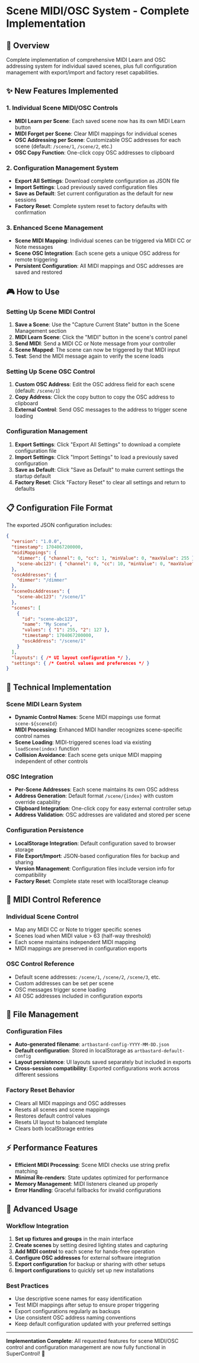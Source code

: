 # Scene MIDI/OSC System - Complete Implementation

## 🎯 Overview
Complete implementation of comprehensive MIDI Learn and OSC addressing system for individual saved scenes, plus full configuration management with export/import and factory reset capabilities.

## ✨ New Features Implemented

### 1. Individual Scene MIDI/OSC Controls
- **MIDI Learn per Scene**: Each saved scene now has its own MIDI Learn button
- **MIDI Forget per Scene**: Clear MIDI mappings for individual scenes  
- **OSC Addressing per Scene**: Customizable OSC addresses for each scene (default: `/scene/1`, `/scene/2`, etc.)
- **OSC Copy Function**: One-click copy OSC addresses to clipboard

### 2. Configuration Management System
- **Export All Settings**: Download complete configuration as JSON file
- **Import Settings**: Load previously saved configuration files
- **Save as Default**: Set current configuration as the default for new sessions
- **Factory Reset**: Complete system reset to factory defaults with confirmation

### 3. Enhanced Scene Management
- **Scene MIDI Mapping**: Individual scenes can be triggered via MIDI CC or Note messages
- **Scene OSC Integration**: Each scene gets a unique OSC address for remote triggering
- **Persistent Configuration**: All MIDI mappings and OSC addresses are saved and restored

## 🎮 How to Use

### Setting Up Scene MIDI Control
1. **Save a Scene**: Use the "Capture Current State" button in the Scene Management section
2. **MIDI Learn Scene**: Click the "MIDI" button in the scene's control panel
3. **Send MIDI**: Send a MIDI CC or Note message from your controller
4. **Scene Mapped**: The scene can now be triggered by that MIDI input
5. **Test**: Send the MIDI message again to verify the scene loads

### Setting Up Scene OSC Control
1. **Custom OSC Address**: Edit the OSC address field for each scene (default: `/scene/1`)
2. **Copy Address**: Click the copy button to copy the OSC address to clipboard
3. **External Control**: Send OSC messages to the address to trigger scene loading

### Configuration Management
1. **Export Settings**: Click "Export All Settings" to download a complete configuration file
2. **Import Settings**: Click "Import Settings" to load a previously saved configuration
3. **Save as Default**: Click "Save as Default" to make current settings the startup default
4. **Factory Reset**: Click "Factory Reset" to clear all settings and return to defaults

## 📋 Configuration File Format

The exported JSON configuration includes:
```json
{
  "version": "1.0.0",
  "timestamp": 1704067200000,
  "midiMappings": {
    "dimmer": { "channel": 0, "cc": 1, "minValue": 0, "maxValue": 255 },
    "scene-abc123": { "channel": 0, "cc": 10, "minValue": 0, "maxValue": 127 }
  },
  "oscAddresses": {
    "dimmer": "/dimmer"
  },
  "sceneOscAddresses": {
    "scene-abc123": "/scene/1"
  },
  "scenes": [
    {
      "id": "scene-abc123",
      "name": "My Scene",
      "values": { "1": 255, "2": 127 },
      "timestamp": 1704067200000,
      "oscAddress": "/scene/1"
    }
  ],
  "layouts": { /* UI layout configuration */ },
  "settings": { /* Control values and preferences */ }
}
```

## 🔧 Technical Implementation

### Scene MIDI Learn System
- **Dynamic Control Names**: Scene MIDI mappings use format `scene-${sceneId}`
- **MIDI Processing**: Enhanced MIDI handler recognizes scene-specific control names
- **Scene Loading**: MIDI-triggered scenes load via existing `loadScene(index)` function
- **Collision Avoidance**: Each scene gets unique MIDI mapping independent of other controls

### OSC Integration
- **Per-Scene Addresses**: Each scene maintains its own OSC address
- **Address Generation**: Default format `/scene/{index}` with custom override capability
- **Clipboard Integration**: One-click copy for easy external controller setup
- **Address Validation**: OSC addresses are validated and stored per scene

### Configuration Persistence
- **LocalStorage Integration**: Default configuration saved to browser storage
- **File Export/Import**: JSON-based configuration files for backup and sharing
- **Version Management**: Configuration files include version info for compatibility
- **Factory Reset**: Complete state reset with localStorage cleanup

## 🎵 MIDI Control Reference

### Individual Scene Control
- Map any MIDI CC or Note to trigger specific scenes
- Scenes load when MIDI value > 63 (half-way threshold)
- Each scene maintains independent MIDI mapping
- MIDI mappings are preserved in configuration exports

### OSC Control Reference
- Default scene addresses: `/scene/1`, `/scene/2`, `/scene/3`, etc.
- Custom addresses can be set per scene
- OSC messages trigger scene loading
- All OSC addresses included in configuration exports

## 💾 File Management

### Configuration Files
- **Auto-generated filename**: `artbastard-config-YYYY-MM-DD.json`
- **Default configuration**: Stored in localStorage as `artbastard-default-config`
- **Layout persistence**: UI layouts saved separately but included in exports
- **Cross-session compatibility**: Exported configurations work across different sessions

### Factory Reset Behavior
- Clears all MIDI mappings and OSC addresses
- Resets all scenes and scene mappings
- Restores default control values
- Resets UI layout to balanced template
- Clears both localStorage entries

## ⚡ Performance Features
- **Efficient MIDI Processing**: Scene MIDI checks use string prefix matching
- **Minimal Re-renders**: State updates optimized for performance
- **Memory Management**: MIDI listeners cleaned up properly
- **Error Handling**: Graceful fallbacks for invalid configurations

## 🔮 Advanced Usage

### Workflow Integration
1. **Set up fixtures and groups** in the main interface
2. **Create scenes** by setting desired lighting states and capturing
3. **Add MIDI control** to each scene for hands-free operation
4. **Configure OSC addresses** for external software integration
5. **Export configuration** for backup or sharing with other setups
6. **Import configurations** to quickly set up new installations

### Best Practices
- Use descriptive scene names for easy identification
- Test MIDI mappings after setup to ensure proper triggering
- Export configurations regularly as backups
- Use consistent OSC address naming conventions
- Keep default configuration updated with your preferred settings

---

**Implementation Complete**: All requested features for scene MIDI/OSC control and configuration management are now fully functional in SuperControl! 🎉
